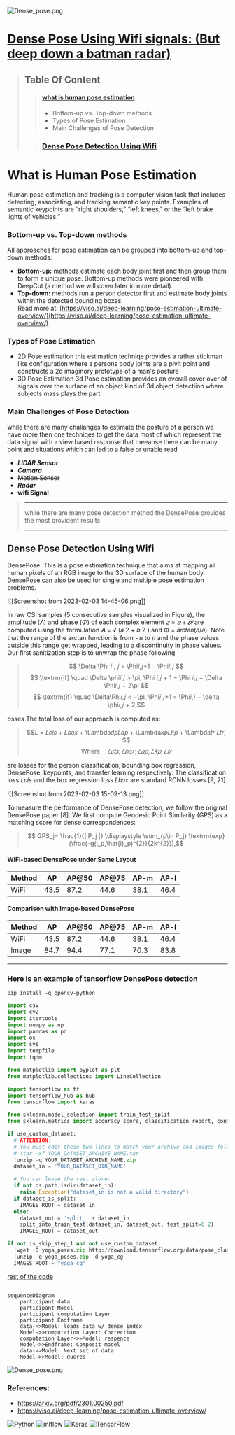 
![Dense_pose.png](https://pbs.twimg.com/media/EveA7I5UcAU-y3C.jpg)

#  [Dense Pose Using Wifi signals: (But deep down a batman radar)](https://arxiv.org/pdf/2301.00250.pdf)
>  ## **Table Of Content**
>
>> #### [what is human pose estimation](#what-is-human-pose-estimation)
>> - Bottom-up vs. Top-down methods
>> - Types of Pose Estimation
>> - Main Challenges of Pose Detection
>
>> ### [Dense Pose Detection Using Wifi](#dense-pose-detection-using-wifi)
>



# What is Human Pose Estimation
Human pose estimation and tracking is a computer vision task that includes detecting, associating, and tracking semantic key points. Examples of semantic keypoints are “right shoulders,” “left knees,” or the “left brake lights of vehicles.” 

### Bottom-up vs. Top-down methods 
All approaches for pose estimation can be grouped into bottom-up and top-down methods. 
- **Bottom-up:** methods estimate each body joint first and then group them to form a unique pose. Bottom-up methods were pioneered with DeepCut (a method we will cover later in more detail).
- **Top-down:** methods run a person detector first and estimate body joints within the detected bounding boxes.  
Read more at: [https://viso.ai/deep-learning/pose-estimation-ultimate-overview/](https://viso.ai/deep-learning/pose-estimation-ultimate-overview/)

### Types of Pose Estimation
-  2D Pose estimation
		this estimation techniqe provides a rather stickman like configuration where a persons body joints are a pivit point and constructs a 2d imaginory prototype of a man's posture
- 3D Pose Estimation
		3d Pose estimation provides an overall cover over of signals over the surface of an object kind of 3d object detectiion where subjects mass plays the part

### Main Challenges of Pose Detection  
while there are many challanges to estimate the posture of a person we have more then one techniqes to get the data most of which represent the data signal with a view based response that meeanse there can be many point and situations which can led to a false or unable read
- ***LIDAR Sensor***
- ***Camara***
- ~~Motion Sensor~~
- ***Radar***
- **wifi Signal**


> ---
> while there are many pose detection method the DensePose provides the most provident results
>
>---


## Dense Pose Detection Using Wifi

DensePose: This is a pose estimation technique that aims at mapping all human pixels of an RGB image to the 3D surface of the human body. DensePose can also be used for single and multiple pose estimation problems.  

![[Screenshot from 2023-02-03 14-45-06.png]]

In raw CSI samples (5 consecutive samples visualized in Figure), the amplitude (𝐴) and phase $(Φ)$ of each complex element $𝑧 = 𝑎 +𝑏𝑖$ are computed using the formulation 𝐴 = √︁ (𝑎 2 + 𝑏 2 ) and Φ = 𝑎𝑟𝑐𝑡𝑎𝑛(𝑏/𝑎). Note that the range of the arctan function is from $-\pi$ to $\pi$  and the phase values outside this range get wrapped, leading to a discontinuity in phase values. Our first sanitization step is to unwrap the phase following

> $$
\Delta \Phi 𝑖 , 𝑗 = \Phi𝑖,𝑗+1 − \Phi𝑖,𝑗 $$ 
> $$ \textrm{if} \quad \Delta \phi𝑖,𝑗 > \pi, \Phi 𝑖,𝑗 + 1 = \Phi 𝑖,𝑗 + \Delta \Phi𝑖,𝑗 − 2\pi $$
> $$ \textrm{if} \quad \Delta\Phi𝑖,𝑗 < −\pi, \Phi𝑖,𝑗+1 = \Phi𝑖,𝑗 + \delta \phi𝑖,𝑗 + 2,$$


osses The total loss of our approach is computed as: 

>$$𝐿 = 𝐿𝑐𝑙𝑠 + 𝐿𝑏𝑜𝑥 + \Lambda𝑑𝑝𝐿𝑑𝑝 + \Lambda𝑘𝑝𝐿𝑘𝑝 + \Lambda𝑡𝑟 𝐿𝑡𝑟, $$
>$$\textrm{Where} \quad 𝐿𝑐𝑙𝑠 , 𝐿𝑏𝑜𝑥, 𝐿𝑑𝑝, 𝐿𝑘𝑝, 𝐿𝑡𝑟$$

are losses for the person classification, bounding box regression, DensePose, keypoints, and transfer learning respectively. The classification loss 𝐿𝑐𝑙𝑠 and the box regression loss 𝐿𝑏𝑜𝑥 are standard RCNN losses [9, 21].

![[Screenshot from 2023-02-03 15-09-13.png]]


To measure the performance of DensePose detection, we follow the original DensePose paper [8]. We first compute Geodesic Point Similarity (GPS) as a matching score for dense correspondences:

>$$
GPS_j= \frac{1}{| P_j |} \displaystyle \sum_{p\in P_j} \textrm{exp}(\frac{-g(i_p,\hat{i}_p)^{2}}{2k^{2}}),$$




#### WiFi-based DensePose under Same Layout


Method | AP | AP@50 | AP@75 | AP-m | AP-l
--|--|--|--|--|--|
WiFi | 43.5 | 87.2 | 44.6 | 38.1 | 46.4


#### Comparison with Image-based DensePose
Method | AP | AP@50 | AP@75 | AP-m | AP-l |
--|--|--|--|--|--|
WiFi | 43.5 | 87.2 | 44.6 | 38.1 |46.4 |
Image| 84.7| 94.4| 77.1 | 70.3 | 83.8|

---

### Here is an example of tensorflow DensePose detection

```shell
pip install -q opencv-python
```

```python
import csv
import cv2
import itertools
import numpy as np
import pandas as pd
import os
import sys
import tempfile
import tqdm

from matplotlib import pyplot as plt
from matplotlib.collections import LineCollection

import tensorflow as tf
import tensorflow_hub as hub
from tensorflow import keras

from sklearn.model_selection import train_test_split
from sklearn.metrics import accuracy_score, classification_report, confusion_matrix

```

```python
if use_custom_dataset:
  # ATTENTION:
  # You must edit these two lines to match your archive and images folder name:
  # !tar -xf YOUR_DATASET_ARCHIVE_NAME.tar
  !unzip -q YOUR_DATASET_ARCHIVE_NAME.zip
  dataset_in = 'YOUR_DATASET_DIR_NAME'

  # You can leave the rest alone:
  if not os.path.isdir(dataset_in):
    raise Exception("dataset_in is not a valid directory")
  if dataset_is_split:
    IMAGES_ROOT = dataset_in
  else:
    dataset_out = 'split_' + dataset_in
    split_into_train_test(dataset_in, dataset_out, test_split=0.2)
    IMAGES_ROOT = dataset_out
```
```python
if not is_skip_step_1 and not use_custom_dataset:
  !wget -O yoga_poses.zip http://download.tensorflow.org/data/pose_classification/yoga_poses.zip
  !unzip -q yoga_poses.zip -d yoga_cg
  IMAGES_ROOT = "yoga_cg"
```

[rest of the code](https://www.tensorflow.org/lite/tutorials/pose_classification)

```mermaid

sequenceDiagram
    participant data
    participant Model
    participant computation Layer
    participant Endframe
    data->>Model: loads data w/ dense index
    Model->>computation Layer: Correction
    computation Layer->>Model: respence
    Model->>Endframe: Composit model
    data->>Model: Next set of data
    Model->>Model: dueres
```
![Dense_pose.png](https://raw.githubusercontent.com/Leomeet/test/ReadMe.md/Wifi-signal-radar.png)
### **References:**

- https://arxiv.org/pdf/2301.00250.pdf
- https://viso.ai/deep-learning/pose-estimation-ultimate-overview/

![Python](https://img.shields.io/badge/python-3670A0?style=for-the-badge&logo=python&logoColor=ffdd54)
![mlflow](https://img.shields.io/badge/mlflow-%23d9ead3.svg?style=for-the-badge&logo=numpy&logoColor=blue)
	![Keras](https://img.shields.io/badge/Keras-%23D00000.svg?style=for-the-badge&logo=Keras&logoColor=white)
	![TensorFlow](https://img.shields.io/badge/TensorFlow-%23FF6F00.svg?style=for-the-badge&logo=TensorFlow&logoColor=white)

